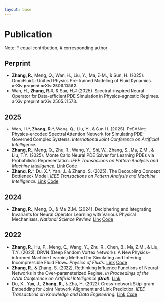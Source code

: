 ```yaml
---
layout: base 
---
```


# Publication
Note: * equal contribution, \# corresponding author
## Perprint

+ **Zhang, R.**, Meng, Q., Wan, H., Liu, Y., Ma, Z-M., & Sun, H. (2025). OmniFluids: Unified Physics Pre-trained Modeling of Fluid Dynamics. arXiv preprint arXiv:2506.10862.
+ Wan, H., **Zhang, R.**\#, & Sun, H.\# (2025). Spectral-inspired Neural Operator for Data-efficient PDE Simulation in Physics-agnostic Regimes. arXiv preprint arXiv:2505.21573.
  
## 2025

+ Wan, H.\*, **Zhang, R.**\*, Wang, Q., Liu, Y., & Sun H. (2025). PeSANet: Physics-encoded Spectral Attention Network for Simulating PDE-Governed Complex Systems. _International Joint Conference on Artificial Intelligence._
+ **Zhang, R.**, Meng, Q., Zhu, R., Wang, Y., Shi, W., Zhang, S., Ma, Z.M., & Liu, T.Y. (2025). Monte Carlo Neural PDE Solver for Learning PDEs via Probabilistic Representation. _IEEE Transactions on Pattern Analysis and Machine Intelligence._ [Link](https://ieeexplore.ieee.org/document/10916840) [Code](https://github.com/optray/MCNP)
+ **Zhang, R.**\*, Du, X.\*, Yan, J., & Zhang, S. (2025). The Decoupling Concept Bottleneck Model. _IEEE Transactions on Pattern Analysis and Machine Intelligence._ [Link](https://ieeexplore.ieee.org/document/10740789/) [Code](https://github.com/deepopo/DCBM)

## 2024

+ **Zhang, R.**, Meng, Q., & Ma, Z.M. (2024). Deciphering and Integrating Invariants for Neural Operator Learning with Various Physical Mechanisms. _National Science Review._ [Link](https://academic.oup.com/nsr/advance-article/doi/10.1093/nsr/nwad336/7503933) [Code](https://github.com/optray/PIANO)

## 2022 

+ **Zhang, R.**, Hu, P., Meng, Q., Wang, Y., Zhu, R., Chen, B., Ma, Z.M., & Liu, T.Y. (2022). DRVN (Deep Random Vortex Network): A New Physics-informed Machine Learning Method for Simulating and Inferring Incompressible Fluid Flows. _Physics of Fluids._ [Link](https://pubs.aip.org/aip/pof/article-abstract/34/10/107112/2847899/DRVN-deep-random-vortex-network-A-new-physics?redirectedFrom=fulltext) [Code](https://github.com/optray/Deep_Random_Vortex_Networks_DRVN)
+ **Zhang, R.**, & Zhang, S. (2022). Rethinking Influence Functions of Neural Networks in the Over-parameterized Regime. _In Proceedings of the AAAI Conference on Artificial Intelligence (**Oral**)._ [Link](https://ojs.aaai.org/index.php/AAAI/article/view/20893)
+ Du, X., Yan, J., **Zhang, R.**, & Zha, H. (2022). Cross-network Skip-gram Embedding for Joint Network Alignment and Link Prediction. _IEEE Transactions on Knowledge and Data Engineering._ [Link](https://ieeexplore.ieee.org/document/9099979) [Code](https://github.com/deepopo/CENALP)
